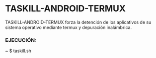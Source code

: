 # TASKILL-ANDROID-TERMUX
<p>TASKILL-ANDROID-TERMUX forza la detención de los aplicativos de su sistema operativo mediante termux y depuración inalámbrica.</p>

<h3>EJECUCIÓN:</h3>
<p>~ $ taskill.sh</p>

